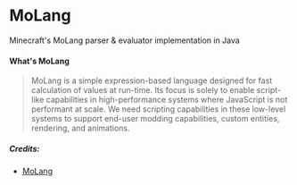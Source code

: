 # MoLang
Minecraft's MoLang parser & evaluator implementation in Java

#### What's MoLang
> MoLang is a simple expression-based language designed for fast calculation of values at run-time. Its focus is solely to enable script-like capabilities in high-performance systems where JavaScript is not performant at scale. We need scripting capabilities in these low-level systems to support end-user modding capabilities, custom entities, rendering, and animations.


##### Credits:
- [MoLang](https://github.com/bridge-core/MoLang)
